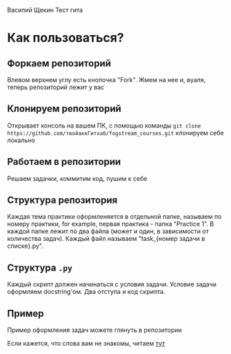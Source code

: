 Василий
Щекин
Тест гита
# Как пользоваться?

## Форкаем репозиторий
Влевом верхнем углу есть кнопочка "Fork". Жмем на нее и, вуаля, теперь репозиторий лежит у вас

## Клонируем репозиторий
Открывает консоль на вашем ПК, с помощью команды 
```git clone https://github.com/твойаккГитхаб/fogstream_courses.git``` клонируем себе локально

## Работаем в репозитории
Решаем задачки, коммитим код, пушим к себе

## Структура репозитория
Каждая тема практики оформленяется в отдельной папке, называем по номеру практики, for example, первая практика - папка "Practice 1". В каждой папке лежит по два файла (может и один, в зависимости от количества задач). Каждый файл называем "task_{номер задачи в списке}.py".

## Структура `.py`
Каждый скрипт должен начинаться с условия задачи. Условие задачи оформляем docstring'ом. Два отступа и код скрипта.

## Пример
Пример оформления задач можете глянуть в репозитории

Если кажется, что слова вам не знакомы, читаем [тут](https://proglib.io/p/git-for-half-an-hour/)

